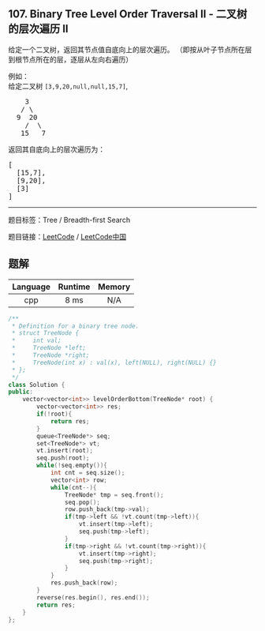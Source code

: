 ## 107. Binary Tree Level Order Traversal II - 二叉树的层次遍历 II

<!--If you want to use the English description, use `question.content` instead-->

<p>给定一个二叉树，返回其节点值自底向上的层次遍历。 （即按从叶子节点所在层到根节点所在的层，逐层从左向右遍历）</p>

<p>例如：<br>
给定二叉树 <code>[3,9,20,null,null,15,7]</code>,</p>

<pre>    3
   / \
  9  20
    /  \
   15   7
</pre>

<p>返回其自底向上的层次遍历为：</p>

<pre>[
  [15,7],
  [9,20],
  [3]
]
</pre>



-----

题目标签：Tree / Breadth-first Search

题目链接：[LeetCode](https://leetcode.com/problems/binary-tree-level-order-traversal-ii/description/)  /  [LeetCode中国](https://leetcode-cn.com/problems/binary-tree-level-order-traversal-ii/description/)

## 题解



| Language | Runtime | Memory |
|:---:|:---:|:---:|
| cpp  | 8  ms | N/A |

```cpp
/**
 * Definition for a binary tree node.
 * struct TreeNode {
 *     int val;
 *     TreeNode *left;
 *     TreeNode *right;
 *     TreeNode(int x) : val(x), left(NULL), right(NULL) {}
 * };
 */
class Solution {
public:
    vector<vector<int>> levelOrderBottom(TreeNode* root) {
        vector<vector<int>> res;
        if(!root){
            return res;
        }
        queue<TreeNode*> seq;
        set<TreeNode*> vt;
        vt.insert(root);
        seq.push(root);
        while(!seq.empty()){
            int cnt = seq.size();
            vector<int> row;
            while(cnt--){
                TreeNode* tmp = seq.front();
                seq.pop();
                row.push_back(tmp->val);
                if(tmp->left && !vt.count(tmp->left)){
                    vt.insert(tmp->left);
                    seq.push(tmp->left);
                }
                if(tmp->right && !vt.count(tmp->right)){
                    vt.insert(tmp->right);
                    seq.push(tmp->right);
                }
            }
            res.push_back(row);
        }
        reverse(res.begin(), res.end());
        return res;
    }
};
```
